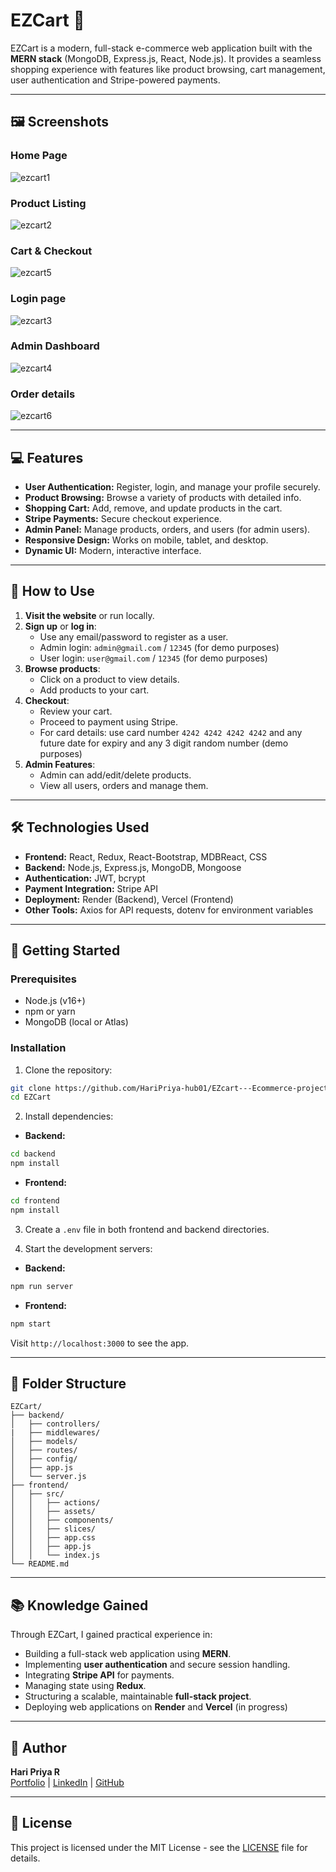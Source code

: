 # EZCart 🛒

EZCart is a modern, full-stack e-commerce web application built with the **MERN stack** (MongoDB, Express.js, React, Node.js). It provides a seamless shopping experience with features like product browsing, cart management, user authentication and Stripe-powered payments.

---


## 🖼️ Screenshots

### Home Page

![ezcart1](https://github.com/user-attachments/assets/593ef043-ae79-476d-899f-764336443cfe)


### Product Listing

![ezcart2](https://github.com/user-attachments/assets/d4927dc0-c0a3-4732-9c68-93a47c8daef2)


### Cart & Checkout

![ezcart5](https://github.com/user-attachments/assets/46a96dc0-a978-4d8f-b64b-f94092ba06dd)

&#x20;

### Login page
![ezcart3](https://github.com/user-attachments/assets/ab0b7e03-c740-43bf-9968-b85f792f7359)


### Admin Dashboard
![ezcart4](https://github.com/user-attachments/assets/f2033d57-9c30-47ba-8f3f-6008108b7a9b)


### Order details
![ezcart6](https://github.com/user-attachments/assets/5ad2a6c0-e6ea-4b32-b87d-92e14b67bf6a)

---

## 💻 Features

- **User Authentication:** Register, login, and manage your profile securely.
- **Product Browsing:** Browse a variety of products with detailed info.
- **Shopping Cart:** Add, remove, and update products in the cart.
- **Stripe Payments:** Secure checkout experience.
- **Admin Panel:** Manage products, orders, and users (for admin users).
- **Responsive Design:** Works on mobile, tablet, and desktop.
- **Dynamic UI:** Modern, interactive interface.

---

## 📝 How to Use

1. **Visit the website** or run locally.
2. **Sign up** or **log in**:
   - Use any email/password to register as a user.
   - Admin login: `admin@gmail.com` / `12345` (for demo purposes)
   - User login: `user@gmail.com` / `12345` (for demo purposes)
3. **Browse products**:
   - Click on a product to view details.
   - Add products to your cart.
4. **Checkout**:
   - Review your cart.
   - Proceed to payment using Stripe.
   - For card details: use card number `4242 4242 4242 4242` and any future date for expiry and any 3 digit random number (demo purposes)
5. **Admin Features**:
   - Admin can add/edit/delete products.
   - View all users, orders and manage them.

---

## 🛠️ Technologies Used

- **Frontend:** React, Redux, React-Bootstrap, MDBReact, CSS
- **Backend:** Node.js, Express.js, MongoDB, Mongoose
- **Authentication:** JWT, bcrypt
- **Payment Integration:** Stripe API
- **Deployment:** Render (Backend), Vercel (Frontend)
- **Other Tools:** Axios for API requests, dotenv for environment variables

---

## 🚀 Getting Started

### Prerequisites

- Node.js (v16+)
- npm or yarn
- MongoDB (local or Atlas)

### Installation

1. Clone the repository:

```bash
git clone https://github.com/HariPriya-hub01/EZcart---Ecommerce-project.git
cd EZCart
```

2. Install dependencies:

- **Backend:**

```bash
cd backend
npm install
```

- **Frontend:**

```bash
cd frontend
npm install
```

3. Create a `.env` file in both frontend and backend directories.

4. Start the development servers:

- **Backend:**

```bash
npm run server
```

- **Frontend:**

```bash
npm start
```

Visit `http://localhost:3000` to see the app.

---

## 📂 Folder Structure

```
EZCart/
├── backend/
│   ├── controllers/
|   ├── middlewares/
│   ├── models/
│   ├── routes/
│   ├── config/
│   ├── app.js
│   └── server.js
├── frontend/
│   ├── src/
│   │   ├── actions/
│   │   ├── assets/
│   │   ├── components/
│   │   ├── slices/
│   │   ├── app.css
│   │   ├── app.js
│   │   └── index.js
└── README.md
```

---

## 📚 Knowledge Gained

Through EZCart, I gained practical experience in:

- Building a full-stack web application using **MERN**.
- Implementing **user authentication** and secure session handling.
- Integrating **Stripe API** for payments.
- Managing state using **Redux**.
- Structuring a scalable, maintainable **full-stack project**.
- Deploying web applications on **Render** and **Vercel** (in progress)

---

## 👤 Author

**Hari Priya R**\
[Portfolio](https://hari-priya-portfolio.vercel.app/) | [LinkedIn](https://www.linkedin.com/in/haripriyaradhakrishnan/) | [GitHub](https://github.com/HariPriya-hub01)

---

## 📄 License

This project is licensed under the MIT License - see the [LICENSE](LICENSE) file for details.
